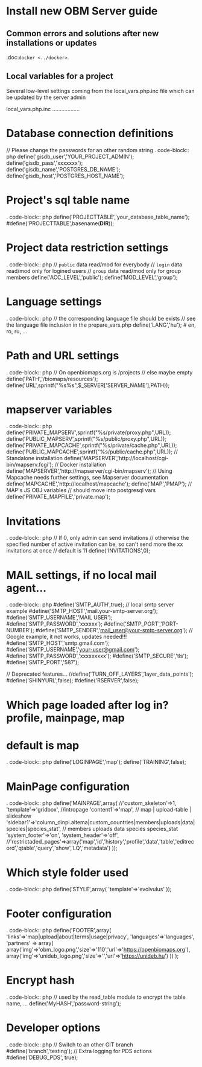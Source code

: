 Install new OBM Server guide
============================

Common errors and solutions after new installations or updates
--------------------------------------------------------------
:doc:`docker <../docker>`.


Local variables for a project
-----------------------------
Several low-level settings coming from the local_vars.php.inc file which can be updated by the server admin

local_vars.php.inc
..................


  # Database connection definitions
  // Please change the passwords for an other random string
  . code-block:: php
  define('gisdb_user','YOUR_PROJECT_ADMIN');
  define('gisdb_pass','xxxxxxx');
  define('gisdb_name','POSTGRES_DB_NAME');
  define('gisdb_host','POSTGRES_HOST_NAME');
  
  # Project's sql table name 
  . code-block:: php
  define('PROJECTTABLE','your_database_table_name');
  #define('PROJECTTABLE',basename(__DIR__));
  
  # Project data restriction settings
  . code-block:: php
  // `public` data read/mod for everybody
  // `login` data read/mod only for logined users
  // `group` data read/mod only for group members
  define('ACC_LEVEL','public');
  define('MOD_LEVEL','group');
  
  # Language settings
  . code-block:: php
  // the corresponding language file should be exists
  // see the language file inclusion in the prepare_vars.php
  define('LANG','hu'); # en, ro, ru, ...
  
  # Path and URL settings
  . code-block:: php
  // On openbiomaps.org is /projects
  // else maybe empty
  define('PATH','/biomaps/resources');
  define('URL',sprintf("%s%s",$_SERVER['SERVER_NAME'],PATH));
  
  # mapserver variables
  . code-block:: php
  define('PRIVATE_MAPSERV',sprintf("%s/private/proxy.php",URL));
  define('PUBLIC_MAPSERV',sprintf("%s/public/proxy.php",URL));
  define('PRIVATE_MAPCACHE',sprintf("%s/private/cache.php",URL));
  define('PUBLIC_MAPCACHE',sprintf("%s/public/cache.php",URL));
  // Standalone installation
  define('MAPSERVER','http://localhost/cgi-bin/mapserv.fcgi');
  // Docker installation
  define('MAPSERVER','http://mapserver/cgi-bin/mapserv');
  // Using Mapcache needs further settings, see Mapserver documentation
  define('MAPCACHE','http://localhost/mapcache');
  define('MAP','PMAP');
  // MAP's JS OBJ variables
  // should move into postgresql vars
  define('PRIVATE_MAPFILE','private.map');
  
  # Invitations
  . code-block:: php
  // If 0, only admin can send invitations
  // otherwise the specified number of active invitation can be, so can't send more the xx invitations at once
  // default is 11
  define('INVITATIONS',0);
  
  # MAIL settings, if no local mail agent...
  . code-block:: php
  #define('SMTP_AUTH',true);
  // local smtp server example 
  #define('SMTP_HOST','mail.your-smtp-server.org');
  #define('SMTP_USERNAME','MAIL USER');
  #define('SMTP_PASSWORD','xxxxxx');
  #define('SMTP_PORT','PORT-NUMBER');
  #define('SMTP_SENDER','mail_user@your-smtp-server.org');
  // Google example, it not works, updates needed!!!
  #define('SMTP_HOST','smtp.gmail.com');
  #define('SMTP_USERNAME','your-user@gmail.com');
  #define('SMTP_PASSWORD','xxxxxxxxx');
  #define('SMTP_SECURE','tls');
  #define('SMTP_PORT','587');
  
  // Deprecated features...
  //define('TURN_OFF_LAYERS','layer_data_points');
  #define('SHINYURL',false);
  #define('RSERVER',false);
  
  # Which page loaded after log in? profile, mainpage, map
  # default is map
  . code-block:: php
  define('LOGINPAGE','map');
  define('TRAINING',false);
  
  # MainPage configuration
  . code-block:: php
  define('MAINPAGE',array(
    //'custom_skeleton'=>1,
    'template'=>'gridbox', //intropage
    'content1'=>'map',   // map | upload-table | slideshow
    'sidebar1'=>'column_dinpi.altema|custom_countries|members|uploads|data|species|species_stat', // members uploads data species species_stat
    'system_footer'=>'on',
    'system_header'=>'off',
    //'restrictaded_pages'=>array('map','id','history','profile','data','table','editrecord','qtable','query','show','LQ','metadata')
  ));
  
  # Which style folder used
  . code-block:: php
  define('STYLE',array(
    'template'=>'evolvulus'
  ));
  
  # Footer configuration
  . code-block:: php
  define('FOOTER',array(
    'links'=>'map|upload|about|terms|usage|privacy',
    'languages'=>'languages',
    'partners' => array(
            array('img'=>'obm_logo.png','size'=>'110','url'=>'https://openbiomaps.org'),
            array('img'=>'unideb_logo.png','size'=>'','url'=>'https://unideb.hu')
        ))
  );
  
  # Encrypt hash
  . code-block:: php
  // used by the read_table module to encrypt the table name, ...
  define('MyHASH','password-string');
  
  # Developer options
  . code-block:: php
  // Switch to an other GIT branch 
  #define('branch','testing');
  // Extra logging for PDS actions
  #define('DEBUG_PDS', true);
